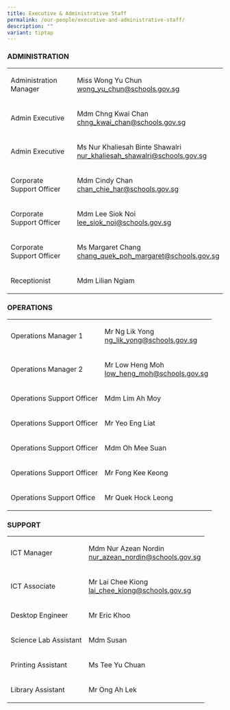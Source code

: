 ```yaml
---
title: Executive & Administrative Staff
permalink: /our-people/executive-and-administrative-staff/
description: ""
variant: tiptap
---
```

<h3>ADMINISTRATION</h3>
<table style="minWidth: 50px">
<colgroup>
<col>
<col>
</colgroup>
<tbody>
<tr>
<td rowspan="1" colspan="1">
<p>Administration Manager</p>
</td>
<td rowspan="1" colspan="1">
<p>Miss Wong Yu Chun
<br><a href="mailto:wong_yu_chun@schools.gov.sg" rel="noopener noreferrer nofollow" target="_blank">wong_yu_chun@schools.gov.sg</a>
</p>
</td>
</tr>
<tr>
<td rowspan="1" colspan="1">
<p>Admin Executive</p>
</td>
<td rowspan="1" colspan="1">
<p>Mdm Chng Kwai Chan
<br><a href="mailto:chng_kwai_chan@schools.gov.sg" rel="noopener noreferrer nofollow" target="_blank">chng_kwai_chan@schools.gov.sg</a>
</p>
</td>
</tr>
<tr>
<td rowspan="1" colspan="1">
<p>Admin Executive</p>
</td>
<td rowspan="1" colspan="1">
<p>Ms Nur Khaliesah Binte Shawalri
<br><a href="mailto:nur_khaliesah_shawalri@schools.gov.sg" rel="noopener noreferrer nofollow" target="_blank">nur_khaliesah_shawalri@schools.gov.sg</a>
</p>
</td>
</tr>
<tr>
<td rowspan="1" colspan="1">
<p>Corporate Support Officer</p>
</td>
<td rowspan="1" colspan="1">
<p>Mdm Cindy Chan
<br><a href="mailto:ngeow_chai_lian@schools.gov.sg" rel="noopener noreferrer nofollow" target="_blank">chan_chie_har@schools.gov.sg</a>
</p>
</td>
</tr>
<tr>
<td rowspan="1" colspan="1">
<p>Corporate Support Officer</p>
</td>
<td rowspan="1" colspan="1">
<p>Mdm Lee Siok Noi
<br><a href="mailto:lee_siok_noi@schools.gov.sg" rel="noopener noreferrer nofollow" target="_blank">lee_siok_noi@schools.gov.sg</a>
</p>
</td>
</tr>
<tr>
<td rowspan="1" colspan="1">
<p>Corporate Support Officer</p>
</td>
<td rowspan="1" colspan="1">
<p>Ms Margaret Chang
<br><a href="mailto:Chang_Quek_Poh_Margaret@schools.gov.sg" rel="noopener noreferrer nofollow" target="_blank">chang_quek_poh_margaret@schools.gov.sg</a>
</p>
</td>
</tr>
<tr>
<td rowspan="1" colspan="1">
<p>Receptionist</p>
</td>
<td rowspan="1" colspan="1">
<p>Mdm Lilian Ngiam</p>
</td>
</tr>
</tbody>
</table>
<h3>OPERATIONS</h3>
<table style="minWidth: 50px">
<colgroup>
<col>
<col>
</colgroup>
<tbody>
<tr>
<td rowspan="1" colspan="1">
<p>Operations Manager 1</p>
</td>
<td rowspan="1" colspan="1">
<p>Mr Ng Lik Yong
<br><a href="mailto:ng_lik_yong@schools.gov.sg" rel="noopener noreferrer nofollow" target="_blank">ng_lik_yong@schools.gov.sg</a>
</p>
</td>
</tr>
<tr>
<td rowspan="1" colspan="1">
<p>Operations Manager 2</p>
</td>
<td rowspan="1" colspan="1">
<p>Mr Low Heng Moh
<br><a href="mailto:low_heng_moh@schools.gov.sg" rel="noopener noreferrer nofollow" target="_blank">low_heng_moh@schools.gov.sg</a>
</p>
</td>
</tr>
<tr>
<td rowspan="1" colspan="1">
<p>Operations Support Officer</p>
</td>
<td rowspan="1" colspan="1">
<p>Mdm Lim Ah Moy</p>
</td>
</tr>
<tr>
<td rowspan="1" colspan="1">
<p>Operations Support Officer</p>
</td>
<td rowspan="1" colspan="1">
<p>Mr Yeo Eng Liat</p>
</td>
</tr>
<tr>
<td rowspan="1" colspan="1">
<p>Operations Support Officer</p>
</td>
<td rowspan="1" colspan="1">
<p>Mdm Oh Mee Suan</p>
</td>
</tr>
<tr>
<td rowspan="1" colspan="1">
<p>Operations Support Officer</p>
</td>
<td rowspan="1" colspan="1">
<p>Mr Fong Kee Keong</p>
</td>
</tr>
<tr>
<td rowspan="1" colspan="1">
<p>Operations Support Office</p>
</td>
<td rowspan="1" colspan="1">
<p>Mr Quek Hock Leong</p>
</td>
</tr>
</tbody>
</table>
<h3>SUPPORT</h3>
<table style="minWidth: 50px">
<colgroup>
<col>
<col>
</colgroup>
<tbody>
<tr>
<td rowspan="1" colspan="1">
<p>ICT Manager</p>
</td>
<td rowspan="1" colspan="1">
<p>Mdm Nur Azean Nordin
<br><a href="mailto:nur_azean_nordin@schools.gov.sg" rel="noopener noreferrer nofollow" target="_blank">nur_azean_nordin@schools.gov.sg</a>
</p>
</td>
</tr>
<tr>
<td rowspan="1" colspan="1">
<p>ICT Associate</p>
</td>
<td rowspan="1" colspan="1">
<p>Mr Lai Chee Kiong
<br><a href="mailto:lai_chee_kiong@schools.gov.sg" rel="noopener noreferrer nofollow" target="_blank">lai_chee_kiong@schools.gov.sg</a>
</p>
</td>
</tr>
<tr>
<td rowspan="1" colspan="1">
<p>Desktop Engineer</p>
</td>
<td rowspan="1" colspan="1">
<p>Mr Eric Khoo
<br>
</p>
</td>
</tr>
<tr>
<td rowspan="1" colspan="1">
<p>Science Lab Assistant</p>
</td>
<td rowspan="1" colspan="1">
<p>Mdm Susan</p>
</td>
</tr>
<tr>
<td rowspan="1" colspan="1">
<p>Printing Assistant</p>
</td>
<td rowspan="1" colspan="1">
<p>Ms Tee Yu Chuan</p>
</td>
</tr>
<tr>
<td rowspan="1" colspan="1">
<p>Library Assistant</p>
</td>
<td rowspan="1" colspan="1">
<p>Mr Ong Ah Lek</p>
</td>
</tr>
</tbody>
</table>
<p></p>